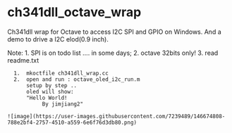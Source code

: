 # ch341dll_octave_wrap
Ch341dll wrap for Octave to access I2C SPI and GPIO on Windows.  And a demo to drive a I2C elod(0.9 inch).

Note: 1. SPI is on todo list .... in some days;
      2. octave 32bits only!
      3. read readme.txt
      
      1.  mkoctfile ch341dll_wrap.cc
      2.  open and run : octave_oled_i2c_run.m  
          setup by step ..
          oled will show:
          "Hello World!
               By jimjiang2"
               
    ![image](https://user-images.githubusercontent.com/7239489/146674808-788e2bf4-2757-4510-a559-6e6f76d3db80.png)
           
